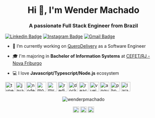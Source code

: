 <h1 align="center">Hi 👋, I'm Wender Machado</h1>
<h3 align="center">A passionate Full Stack Engineer from Brazil</h3>

[![Linkedin Badge](https://img.shields.io/badge/-LinkedIn-blue?style=flat-square&logo=Linkedin&logoColor=white&link=https://www.linkedin.com/in/wenderpmachado/)](https://www.linkedin.com/in/wenderpmachado/)
[![Instagram Badge](https://img.shields.io/badge/-Instagram-blue?style=flat-square&logo=Instagram&logoColor=white&link=https://instagram.com/wenderpmachado)](https://instagram.com/wenderpmachado)
[![Gmail Badge](https://img.shields.io/badge/-Gmail-c14438?style=flat-square&logo=Gmail&logoColor=white&link=mailto:wenderpmachado@gmail.com)](mailto:wenderpmachado@gmail.com)

- 💼 I’m currently working on [QueroDelivery](https://querodelivery.com/) as a Software Engineer

- 🎓 I'm majoring in **Bachelor of Information Systems** at [CEFET/RJ - Nova Friburgo](https://querobolsa.com.br/revista/50-melhores-faculdades-de-sistemas-de-informacao-segundo-o-mec)

- 💻 I love **Javascript/Typescript/Node.js** ecosystem

<p align="left">
  <img src="https://devicons.github.io/devicon/devicon.git/icons/typescript/typescript-original.svg" alt="typescript" width="30" height="30"/>
  <img src="https://devicons.github.io/devicon/devicon.git/icons/javascript/javascript-original.svg" alt="javascript" width="30" height="30"/>
  <img src="https://devicons.github.io/devicon/devicon.git/icons/nodejs/nodejs-original-wordmark.svg" alt="nodejs" width="30" height="30"/>
  <img src="https://devicons.github.io/devicon/devicon.git/icons/mongodb/mongodb-original-wordmark.svg" alt="mongodb" width="30" height="30"/>
  <img src="https://devicons.github.io/devicon/devicon.git/icons/mysql/mysql-original-wordmark.svg" alt="mysql" width="30" height="30"/>
  <img src="https://devicons.github.io/devicon/devicon.git/icons/redis/redis-original-wordmark.svg" alt="redis" width="30" height="30"/>
  <img src="https://devicons.github.io/devicon/devicon.git/icons/docker/docker-original-wordmark.svg" alt="docker" width="30" height="30"/>
  <img src="https://devicons.github.io/devicon/devicon.git/icons/react/react-original-wordmark.svg" alt="react" width="30" height="30"/>
  <img src="https://devicons.github.io/devicon/devicon.git/icons/vuejs/vuejs-original-wordmark.svg" alt="vuejs" width="30" height="30"/>
  <img src="https://devicons.github.io/devicon/devicon.git/icons/angularjs/angularjs-original.svg" alt="angularjs" width="30" height="30"/>
  <img src="https://devicons.github.io/devicon/devicon.git/icons/php/php-original.svg" alt="php" width="30" height="30"/>
  <img src="https://devicons.github.io/devicon/devicon.git/icons/laravel/laravel-plain-wordmark.svg" alt="laravel" width="30" height="30"/>
</p>

<p align="center"> <img src="https://github-readme-stats.vercel.app/api?username=wenderpmachado&show_icons=true" alt="wenderpmachado" />
</p>

<p align="center">
<a href="https://linkedin.com/in/wenderpmachado" target="blank"><img align="center" src="https://cdn.jsdelivr.net/npm/simple-icons@3.0.1/icons/linkedin.svg" alt="wenderpmachado" height="20" width="20" /></a>
<a href="https://instagram.com/wenderpmachado" target="blank"><img align="center" src="https://cdn.jsdelivr.net/npm/simple-icons@3.0.1/icons/instagram.svg" alt="wenderpmachado" height="20" width="20" /></a>
<a href="mailto:wenderpmachado@gmail.com" target="blank"><img align="center" src="https://cdn.jsdelivr.net/npm/simple-icons@3.0.1/icons/gmail.svg" alt="wenderpmachado" height="20" width="20" /></a>
</p>
